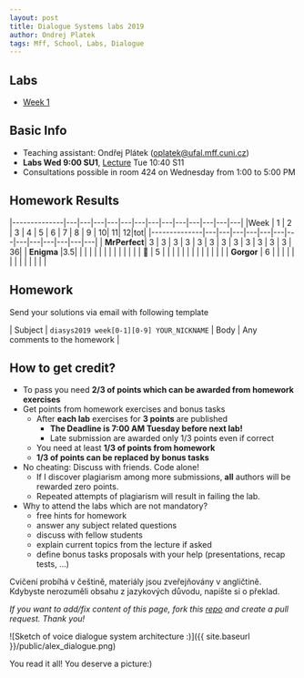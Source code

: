 ```yaml
---
layout: post
title: Dialogue Systems labs 2019
author: Ondrej Platek
tags: Mff, School, Labs, Dialogue
---
```


Labs
----
- [Week 1](/2019/02/19/ds-lab-1/)

Basic Info
----------
- Teaching assistant: Ondřej Plátek (oplatek@ufal.mff.cuni.cz)
- **Labs Wed 9:00 SU1**, [Lecture](https://ufal.mff.cuni.cz/courses/npfl123) Tue 10:40 S11
- Consultations possible in room 424 on Wednesday from 1:00 to 5:00 PM


Homework Results
----------------

|--------------|---|---|---|---|---|---|---|---|---|---|---|---|---|
|Week          | 1 | 2 | 3 | 4 | 5 | 6 | 7 | 8 | 9 | 10| 11| 12|tot|
|--------------|---|---|---|---|---|---|---|---|---|---|---|---|---|
| **MrPerfect**| 3 | 3 | 3 | 3 | 3 | 3 | 3 | 3 | 3 | 3 | 3 | 3 | 36|
| **Enigma**   |3.5|   |   |   |   |   |   |   |   |   |   |   |   |
| **🐼**       | 5 |   |   |   |   |   |   |   |   |   |   |   |   |
| **Gorgor**   | 6 |   |   |   |   |   |   |   |   |   |   |   |   |

Homework
--------
Send your solutions via email with following template

| Subject | `diasys2019 week[0-1][0-9] YOUR_NICKNAME`
| Body    | Any comments to the homework |

How to get credit?
------------------
- To pass you need **2/3 of points which can be awarded from homework exercises**
- Get points from homework exercises and bonus tasks
    - After **each lab** exercises for **3 points** are published
        - **The Deadline is 7:00 AM Tuesday before next lab!**
        - Late submission are awarded only 1/3 points even if correct
    - You need  at least **1/3 of points from homework**
    - **1/3 of points can be replaced by bonus tasks**
- No cheating: Discuss with friends. Code alone!
    - If I discover plagiarism among more submissions, **all** authors will be rewarded zero points.
    - Repeated attempts of plagiarism will result in failing the lab.
- Why to attend the labs which are not mandatory?
    - free hints for homework
    - answer any subject related questions
    - discuss with fellow students
    - explain current topics from the lecture if asked
    - define bonus tasks proposals with your help (presentations, recap tests, ...)


Cvičení probíhá v češtině, materiály jsou zveřejňovány v angličtině. Kdybyste nerozuměli obsahu z jazykových důvodu, napište si o překlad.


*If you want to add/fix content of this page, fork this [repo](https://github.com/oplatek/oplatek.github.io) and create a pull request. Thank you!*

![Sketch of voice dialogue system architecture :)]({{ site.baseurl }}/public/alex_dialogue.png)

You read it all! You deserve a picture:)
